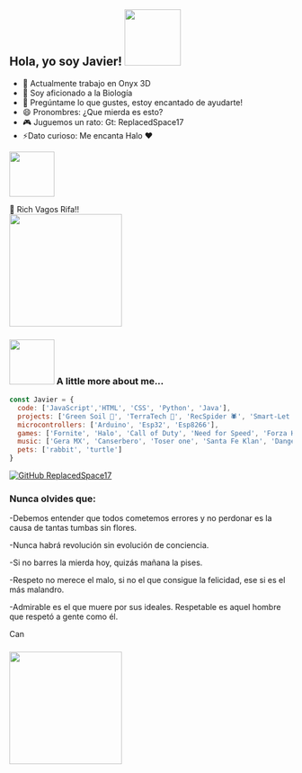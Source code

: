 <h2>  Hola, yo soy Javier! <img src="https://media.giphy.com/media/PAuDiTd7DLwYagLGH3/giphy.gif" width="100"></h2>


- 🔭 Actualmente trabajo en Onyx 3D
- 🌱 Soy aficionado a la Biología
- 💬 Pregúntame lo que gustes, estoy encantado de ayudarte!
- 😄 Pronombres: ¿Que mierda es esto?
- 🎮 Juguemos un rato: Gt: ReplacedSpace17
- ⚡Dato curioso: Me encanta Halo ❤ 
<img src="https://media.giphy.com/media/XfVclHLZm4hLWqNgBm/giphy.gif" width="80"> 

 🎵 Rich Vagos Rifa!!  
<img src="https://encrypted-tbn0.gstatic.com/images?q=tbn:ANd9GcSq0fHCFilaF6Ik8t9lRX_xenMsVegsL-EUiyQXCdRqMGjfR_bJM5OJ0-z8XKtKD6wSXf0&usqp=CAU" width="200">


### <img src="https://media.giphy.com/media/12J5TZCmhpM5mE/giphy.gif" width="80"> A little more about me...  

```javascript
const Javier = {
  code: ['JavaScript','HTML', 'CSS', 'Python', 'Java'], 
  projects: ['Green Soil 🌱', 'TerraTech 🦎', 'RecSpider 🕷', 'Smart-Let 👊', 'Onyx 3D ⚫'],
  microcontrollers: ['Arduino', 'Esp32', 'Esp8266'],
  games: ['Fornite', 'Halo', 'Call of Duty', 'Need for Speed', 'Forza Horizon', 'Overwatch', 'Minecraft'],
  music: ['Gera MX', 'Canserbero', 'Toser one', 'Santa Fe Klan', 'Danger', 'Chojin', 'Samantha Barrón'],
  pets: ['rabbit', 'turtle']
}
```
[![GitHub ReplacedSpace17](https://img.shields.io/github/followers/ReplacedSpace17?label=follow&style=social)](https://github.com/ReplacedSpace17)

### Nunca olvides que:
-Debemos entender que todos cometemos errores y no perdonar es la causa de tantas tumbas sin flores.

-Nunca habrá revolución sin evolución de conciencia. 

-Si no barres la mierda hoy, quizás mañana la pises.

-Respeto no merece el malo, si no el que consigue la felicidad, ese si es el más malandro.

-Admirable es el que muere por sus ideales. Respetable es aquel hombre que respetó a gente como él.

Can
### <img src="https://media.giphy.com/media/gJ2eADoYgXYVR9xRCY/giphy.gif" width="200"> 



